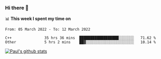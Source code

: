 ### Hi there 👋

📊 **This week I spent my time on**
<!--START_SECTION:waka-->

```text
From: 05 March 2022 - To: 12 March 2022

C++               35 hrs 36 mins  ██████████████████░░░░░░░   71.62 %
Other             5 hrs 2 mins    ██▓░░░░░░░░░░░░░░░░░░░░░░   10.14 %
```

<!--END_SECTION:waka-->


[![Paul's github stats](https://github-readme-stats.vercel.app/api?username=mickeyouyou&theme=dracula&show_icons=true)](https://github.com/anuraghazra/github-readme-stats)
